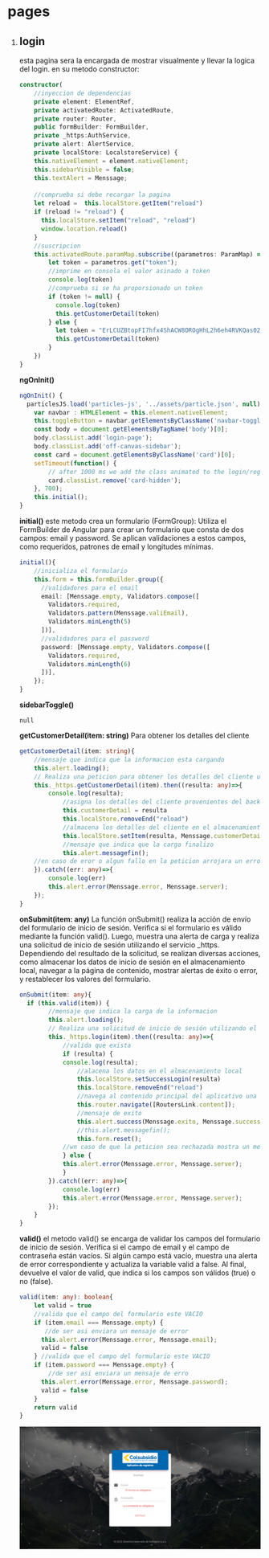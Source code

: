 # pages
1. ## **login**
    esta pagina sera la encargada de mostrar visualmente y llevar la logica del login.
    en su metodo constructor:
    ```ts
    constructor(
        //inyeccion de dependencias
        private element: ElementRef,
        private activatedRoute: ActivatedRoute,
        private router: Router,
        public formBuilder: FormBuilder,
        private _https:AuthService,
        private alert: AlertService,
        private localStore: LocalstoreService) {
        this.nativeElement = element.nativeElement;
        this.sidebarVisible = false;
        this.textAlert = Menssage;
        
        //comprueba si debe recargar la pagina
        let reload =  this.localStore.getItem("reload")
        if (reload != "reload") {
          this.localStore.setItem("reload", "reload")
          window.location.reload()
        }
        //suscripcion 
        this.activatedRoute.paramMap.subscribe((parametros: ParamMap) => {
            let token = parametros.get("token");
            //imprime en consola el valor asinado a token
            console.log(token)
            //comprueba si se ha proporsionado un token
            if (token != null) {
              console.log(token)
              this.getCustomerDetail(token)
            } else {
              let token = "ErLCUZBtopFI7hfx4ShACW8OROgHhL2h6eh4RVKQas02QaMn5w";
              this.getCustomerDetail(token)
            }
        })
    }
    ```
    **ngOnInit()**
    ```ts
    ngOnInit() {
      particlesJS.load('particles-js', '../assets/particle.json', null);
        var navbar : HTMLElement = this.element.nativeElement;
        this.toggleButton = navbar.getElementsByClassName('navbar-toggle')[0];
        const body = document.getElementsByTagName('body')[0];
        body.classList.add('login-page');
        body.classList.add('off-canvas-sidebar');
        const card = document.getElementsByClassName('card')[0];
        setTimeout(function() {
            // after 1000 ms we add the class animated to the login/register card
            card.classList.remove('card-hidden');
        }, 700);
        this.initial();
    }
    ```
    **initial()**
    este metodo crea un formulario (FormGroup): Utiliza el FormBuilder de Angular para crear un formulario que consta de dos campos: email y password. Se aplican validaciones a estos campos, como requeridos, patrones de email y longitudes mínimas.
    ```ts
    initial(){
        //inicializa el formulario
        this.form = this.formBuilder.group({
          //validadores para el email  
          email: [Menssage.empty, Validators.compose([
            Validators.required,
            Validators.pattern(Menssage.valiEmail),
            Validators.minLength(5)
          ])],
          //validadores para el password
          password: [Menssage.empty, Validators.compose([
            Validators.required,
            Validators.minLength(6)
          ])],
        });
    }
    ```
    **sidebarToggle()**
    ```
    null
    ```
    **getCustomerDetail(item: string)**
    Para obtener los detalles del cliente 
    ```ts
    getCustomerDetail(item: string){
        //mensaje que indica que la informacion esta cargando
        this.alert.loading();
        // Realiza una peticion para obtener los detalles del cliente utilizando el servicio _https
        this._https.getCustomerDetail(item).then((resulta: any)=>{
            console.log(resulta); 
                //asigna los detalles del cliente provenientes del back a customerDetail
                this.customerDetail = resulta
                this.localStore.removeEnd("reload")
                //almacena los detalles del cliente en el almacenamiento local
                this.localStore.setItem(resulta, Menssage.customerDetail)
                //mensaje que indica que la carga finalizo
                this.alert.messagefin();
        //en caso de eror o algun fallo en la peticion arrojara un error
        }).catch((err: any)=>{
            console.log(err)
            this.alert.error(Menssage.error, Menssage.server);
        });
    }
    ```
    **onSubmit(item: any)**
    La función onSubmit() realiza la acción de envío del formulario de inicio de sesión. Verifica si el formulario es válido mediante la función valid(). Luego, muestra una alerta de carga y realiza una solicitud de inicio de sesión utilizando el servicio _https. Dependiendo del resultado de la solicitud, se realizan diversas acciones, como almacenar los datos de inicio de sesión en el almacenamiento local, navegar a la página de contenido, mostrar alertas de éxito o error, y restablecer los valores del formulario.
    ```ts
    onSubmit(item: any){
      if (this.valid(item)) {
            //mensaje que indica la carga de la informacion
            this.alert.loading();
            // Realiza una solicitud de inicio de sesión utilizando el servicio _https
            this._https.login(item).then((resulta: any)=>{
                //valida que exista 
                if (resulta) {
                console.log(resulta); 
                    //alacena los datos en el almacenamiento local
                    this.localStore.setSuccessLogin(resulta)
                    this.localStore.removeEnd("reload")
                    //navega al contenido principal del aplicativo una vez el inicio de sesion es completado
                    this.router.navigate([RoutersLink.content]);
                    //mensaje de exito
                    this.alert.success(Menssage.exito, Menssage.success);
                    //this.alert.messagefin();
                    this.form.reset();
                //wn caso de que la peticion sea rechazada mostra un mensaje de error
                } else {
                this.alert.error(Menssage.error, Menssage.server);
                }
            }).catch((err: any)=>{
                console.log(err)
                this.alert.error(Menssage.error, Menssage.server);
            });
        }
    }
    ```
    **valid()** el metodo valid() se encarga de validar los campos del formulario de inicio de sesión. Verifica si el campo de email y el campo de contraseña están vacíos. Si algún campo está vacío, muestra una alerta de error correspondiente y actualiza la variable valid a false. Al final, devuelve el valor de valid, que indica si los campos son válidos (true) o no (false).
    ```ts
    valid(item: any): boolean{
        let valid = true
        //valida que el campo del formulario este VACIO
        if (item.email === Menssage.empty) {
           //de ser asi enviara un mensaje de error 
          this.alert.error(Menssage.error, Menssage.email);
          valid = false
        } //valida que el campo del formulario este VACIO
        if (item.password === Menssage.empty) {
            //de ser asi enviara un mensaje de erro
          this.alert.error(Menssage.error, Menssage.password);
          valid = false
        }
        return valid
    }
    ```
    ![image](./images/login1.png)

